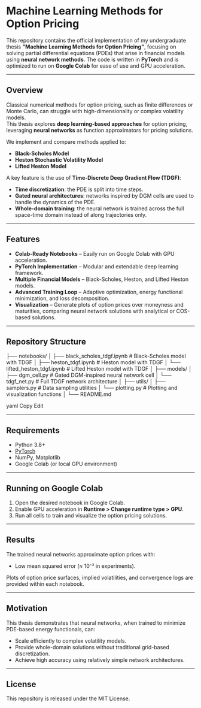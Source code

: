# Machine Learning Methods for Option Pricing

This repository contains the official implementation of my undergraduate thesis **"Machine Learning Methods for Option Pricing"**, focusing on solving partial differential equations (PDEs) that arise in financial models using **neural network methods**. The code is written in **PyTorch** and is optimized to run on **Google Colab** for ease of use and GPU acceleration.

---

## Overview

Classical numerical methods for option pricing, such as finite differences or Monte Carlo, can struggle with high-dimensionality or complex volatility models.  
This thesis explores **deep learning-based approaches** for option pricing, leveraging **neural networks** as function approximators for pricing solutions.

We implement and compare methods applied to:
- **Black-Scholes Model**
- **Heston Stochastic Volatility Model**
- **Lifted Heston Model**

A key feature is the use of **Time-Discrete Deep Gradient Flow (TDGF)**:
- **Time discretization**: the PDE is split into time steps.
- **Gated neural architectures**: networks inspired by DGM cells are used to handle the dynamics of the PDE.
- **Whole-domain training**: the neural network is trained across the full space-time domain instead of along trajectories only.

---

## Features

- **Colab-Ready Notebooks** – Easily run on Google Colab with GPU acceleration.
- **PyTorch Implementation** – Modular and extendable deep learning framework.
- **Multiple Financial Models** – Black-Scholes, Heston, and Lifted Heston models.
- **Advanced Training Loop** – Adaptive optimization, energy functional minimization, and loss decomposition.
- **Visualization** – Generate plots of option prices over moneyness and maturities, comparing neural network solutions with analytical or COS-based solutions.

---

## Repository Structure

├── notebooks/
│ ├── black_scholes_tdgf.ipynb # Black-Scholes model with TDGF
│ ├── heston_tdgf.ipynb # Heston model with TDGF
│ └── lifted_heston_tdgf.ipynb # Lifted Heston model with TDGF
│
├── models/
│ ├── dgm_cell.py # Gated DGM-inspired neural network cell
│ └── tdgf_net.py # Full TDGF network architecture
│
├── utils/
│ ├── samplers.py # Data sampling utilities
│ └── plotting.py # Plotting and visualization functions
│
└── README.md

yaml
Copy
Edit

---

## Requirements

- Python 3.8+
- [PyTorch](https://pytorch.org/)
- NumPy, Matplotlib
- Google Colab (or local GPU environment)

---

## Running on Google Colab

1. Open the desired notebook in Google Colab.
2. Enable GPU acceleration in **Runtime > Change runtime type > GPU**.
3. Run all cells to train and visualize the option pricing solutions.

---

## Results

The trained neural networks approximate option prices with:
- Low mean squared error (≈ 10⁻³ in experiments).

Plots of option price surfaces, implied volatilities, and convergence logs are provided within each notebook.

---

## Motivation

This thesis demonstrates that neural networks, when trained to minimize PDE-based energy functionals, can:
- Scale efficiently to complex volatility models.
- Provide whole-domain solutions without traditional grid-based discretization.
- Achieve high accuracy using relatively simple network architectures.

---

## License

This repository is released under the MIT License.

